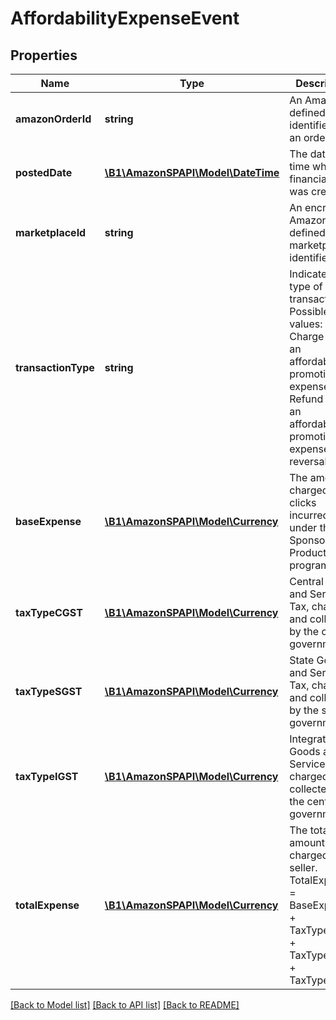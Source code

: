 # AffordabilityExpenseEvent

## Properties
Name | Type | Description | Notes
------------ | ------------- | ------------- | -------------
**amazonOrderId** | **string** | An Amazon-defined identifier for an order. | [optional] 
**postedDate** | [**\B1\AmazonSPAPI\Model\\DateTime**](\DateTime.md) | The date and time when the financial event was created. | [optional] 
**marketplaceId** | **string** | An encrypted, Amazon-defined marketplace identifier. | [optional] 
**transactionType** | **string** | Indicates the type of transaction.   Possible values:  * Charge - For an affordability promotion expense.  * Refund - For an affordability promotion expense reversal. | [optional] 
**baseExpense** | [**\B1\AmazonSPAPI\Model\Currency**](Currency.md) | The amount charged for clicks incurred under the Sponsored Products program. | [optional] 
**taxTypeCGST** | [**\B1\AmazonSPAPI\Model\Currency**](Currency.md) | Central Goods and Service Tax, charged and collected by the central government. | 
**taxTypeSGST** | [**\B1\AmazonSPAPI\Model\Currency**](Currency.md) | State Goods and Service Tax, charged and collected by the state government. | 
**taxTypeIGST** | [**\B1\AmazonSPAPI\Model\Currency**](Currency.md) | Integrated Goods and Service Tax, charged and collected by the central government. | 
**totalExpense** | [**\B1\AmazonSPAPI\Model\Currency**](Currency.md) | The total amount charged to the seller. TotalExpense &#x3D; BaseExpense + TaxTypeIGST + TaxTypeCGST + TaxTypeSGST. | [optional] 

[[Back to Model list]](../README.md#documentation-for-models) [[Back to API list]](../README.md#documentation-for-api-endpoints) [[Back to README]](../README.md)


